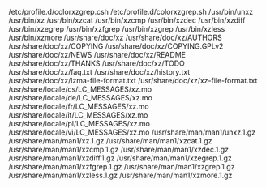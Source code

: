 /etc/profile.d/colorxzgrep.csh
/etc/profile.d/colorxzgrep.sh
/usr/bin/unxz
/usr/bin/xz
/usr/bin/xzcat
/usr/bin/xzcmp
/usr/bin/xzdec
/usr/bin/xzdiff
/usr/bin/xzegrep
/usr/bin/xzfgrep
/usr/bin/xzgrep
/usr/bin/xzless
/usr/bin/xzmore
/usr/share/doc/xz
/usr/share/doc/xz/AUTHORS
/usr/share/doc/xz/COPYING
/usr/share/doc/xz/COPYING.GPLv2
/usr/share/doc/xz/NEWS
/usr/share/doc/xz/README
/usr/share/doc/xz/THANKS
/usr/share/doc/xz/TODO
/usr/share/doc/xz/faq.txt
/usr/share/doc/xz/history.txt
/usr/share/doc/xz/lzma-file-format.txt
/usr/share/doc/xz/xz-file-format.txt
/usr/share/locale/cs/LC_MESSAGES/xz.mo
/usr/share/locale/de/LC_MESSAGES/xz.mo
/usr/share/locale/fr/LC_MESSAGES/xz.mo
/usr/share/locale/it/LC_MESSAGES/xz.mo
/usr/share/locale/pl/LC_MESSAGES/xz.mo
/usr/share/locale/vi/LC_MESSAGES/xz.mo
/usr/share/man/man1/unxz.1.gz
/usr/share/man/man1/xz.1.gz
/usr/share/man/man1/xzcat.1.gz
/usr/share/man/man1/xzcmp.1.gz
/usr/share/man/man1/xzdec.1.gz
/usr/share/man/man1/xzdiff.1.gz
/usr/share/man/man1/xzegrep.1.gz
/usr/share/man/man1/xzfgrep.1.gz
/usr/share/man/man1/xzgrep.1.gz
/usr/share/man/man1/xzless.1.gz
/usr/share/man/man1/xzmore.1.gz
